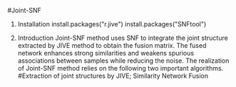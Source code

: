 #Joint-SNF
1. Installation
install.packages("r.jive")
install.packages("SNFtool")

2. Introduction
Joint-SNF method uses SNF to integrate the joint structure extracted by JIVE method to obtain the fusion matrix. The fused network enhances strong similarities and weakens spurious associations between samples while reducing the noise. 
The realization of Joint-SNF method relies on the following two important algorithms. 
#Extraction of joint structures by JIVE; Similarity Network Fusion
